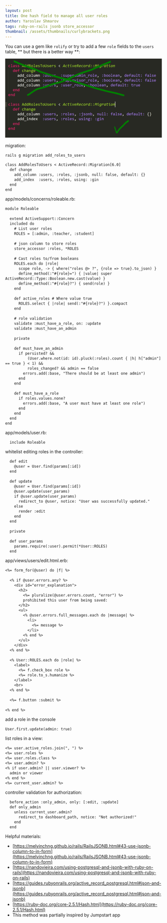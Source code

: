 ```yaml
---
layout: post
title: One hash field to manage all user roles
author: Yaroslav Shmarov
tags: ruby-on-rails jsonb store_accessor
thumbnail: /assets/thumbnails/curlybrackets.png
---
```


You can use a gem like `rolify` or try to add a few `role` fields to the `users` table, 
** but there is a better way **:

![user-roles-one-field](/assets/2021-01-11-user-roles-one-field/user-roles-one-field.PNG)

migration:
```
rails g migration add_roles_to_users
```
```
class AddRolesToUsers < ActiveRecord::Migration[6.0]
  def change
    add_column :users, :roles, :jsonb, null: false, default: {}
    add_index  :users, :roles, using: :gin
  end
end
```
app/models/concerns/roleable.rb:
```
module Roleable

  extend ActiveSupport::Concern
  included do
    # List user roles
    ROLES = [:admin, :teacher, :student]
  
    # json column to store roles 
    store_accessor :roles, *ROLES
  
    # Cast roles to/from booleans
    ROLES.each do |role|
      scope role, -> { where("roles @> ?", {role => true}.to_json) }
      define_method(:"#{role}=") { |value| super ActiveRecord::Type::Boolean.new.cast(value) }
      define_method(:"#{role}?") { send(role) }
    end
  
    def active_roles # Where value true
      ROLES.select { |role| send(:"#{role}?") }.compact
    end
  
    # role validation
    validate :must_have_a_role, on: :update
    validate :must_have_an_admin
  
    private
  
    def must_have_an_admin
      if persisted? &&
          (User.where.not(id: id).pluck(:roles).count { |h| h["admin"] == true } < 1) &&
          roles_changed? && admin == false
        errors.add(:base, "There should be at least one admin")
      end
    end
  
    def must_have_a_role
      if roles.values.none?
        errors.add(:base, "A user must have at least one role")
      end
    end
  end
end
```
app/models/user.rb:
```
  include Roleable
```
whitelist editing roles in the controller: 
```
  def edit
    @user = User.find(params[:id])
  end

  def update
    @user = User.find(params[:id])
    @user.update(user_params)
    if @user.update(user_params)
      redirect_to @user, notice: "User was successfully updated."
    else
      render :edit
    end
  end

  private

  def user_params
    params.require(:user).permit(*User::ROLES)
  end
```
app/views/users/edit.html.erb:
```
<%= form_for(@user) do |f| %>

  <% if @user.errors.any? %>
    <div id="error_explanation">
      <h2>
        <%= pluralize(@user.errors.count, "error") %>
        prohibited this user from being saved:
      </h2>
      <ul>
        <% @user.errors.full_messages.each do |message| %>
          <li>
            <%= message %>
          </li>
        <% end %>
      </ul>
    </div>
  <% end %>

  <% User::ROLES.each do |role| %>
    <label>
      <%= f.check_box role %>
      <%= role.to_s.humanize %>
    </label>
    <br>
  <% end %>

  <%= f.button :submit %>

<% end %>
```
add a role in the console
```
User.first.update(admin: true)
```
list roles in a view:
```
<%= user.active_roles.join(", ") %>
<%= user.roles %>
<%= user.roles.class %>
<%= user.admin? %>
<% if user.admin? || user.viewer? %>
  admin or viewer
<% end %>
<%= current_user.admin? %>
```
controller validation for authorization:
```
  before_action :only_admin, only: [:edit, :update]
  def only_admin
    unless current_user.admin?
      redirect_to dashboard_path, notice: "Not authorized!"
    end
  end
```

Helpful materials:
* [https://melvinchng.github.io/rails/RailsJSONB.html#43-use-jsonb-column-to-in-form](https://melvinchng.github.io/rails/RailsJSONB.html#43-use-jsonb-column-to-in-form)
* [https://nandovieira.com/using-postgresql-and-jsonb-with-ruby-on-rails](https://nandovieira.com/using-postgresql-and-jsonb-with-ruby-on-rails)
* [https://guides.rubyonrails.org/active_record_postgresql.html#json-and-jsonb](https://guides.rubyonrails.org/active_record_postgresql.html#json-and-jsonb)
* [https://ruby-doc.org/core-2.5.1/Hash.html](https://ruby-doc.org/core-2.5.1/Hash.html)
* This method was partially inspired by Jumpstart app
